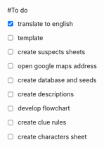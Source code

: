 #To do

- [x] translate to english
- [ ] template
- [ ] create suspects sheets
- [ ] open google maps address
- [ ] create database and seeds
- [ ] create descriptions
- [ ] develop flowchart
- [ ] create clue rules
- [ ] create characters sheet

